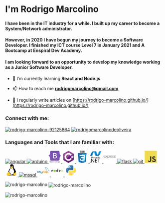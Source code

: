 <h1 align="left">I'm Rodrigo Marcolino</h1>
<h4 align="left">
  I have been in the IT industry for a while. I built up my career to become a System/Network administrator.
  <h4 align="left">
    However, in 2020 I have begun my journey to become a Software Developer. I finished my ICT course Level 7 in January 2021 and A Bootcamp at Enspiral Dev Academy.
  </h4>
  <h4 align="left">
I am looking forward to an opportunity to develop my knowledge working as a Junior Software Developer.
  </h4>
</h4>

- 🌱 I’m currently learning **React and Node.js**

- 📫 How to reach me **rodrigomarcolino@gmail.com**
- 📝 I regularly write articles on [https://rodrigo-marcolino.github.io/](https://rodrigo-marcolino.github.io/)

<h3 align="left">Connect with me:</h3>
<p align="left">
<a href="https://linkedin.com/in/rodrigo-marcolino-92125864" target="blank"><img align="center" src="https://raw.githubusercontent.com/rahuldkjain/github-profile-readme-generator/master/src/images/icons/Social/linked-in-alt.svg" alt="rodrigo-marcolino-92125864" height="30" width="40" /></a>
<a href="https://instagram.com/rodrigomarcolinodeoliveira" target="blank"><img align="center" src="https://raw.githubusercontent.com/rahuldkjain/github-profile-readme-generator/master/src/images/icons/Social/instagram.svg" alt="rodrigomarcolinodeoliveira" height="30" width="40" /></a>
</p>

<h3 align="left">Languages and Tools that I am familiar with:</h3>
<p align="left"> <a href="https://angular.io" target="_blank"> <img src="https://angular.io/assets/images/logos/angular/angular.svg" alt="angular" width="40" height="40"/> </a> <a href="https://www.arduino.cc/" target="_blank"> <img src="https://cdn.worldvectorlogo.com/logos/arduino-1.svg" alt="arduino" width="40" height="40"/> </a> <a href="https://getbootstrap.com" target="_blank"> <img src="https://raw.githubusercontent.com/devicons/devicon/master/icons/bootstrap/bootstrap-plain-wordmark.svg" alt="bootstrap" width="40" height="40"/> </a> <a href="https://www.w3schools.com/cs/" target="_blank"> <img src="https://raw.githubusercontent.com/devicons/devicon/master/icons/csharp/csharp-original.svg" alt="csharp" width="40" height="40"/> </a> <a href="https://www.w3schools.com/css/" target="_blank"> <img src="https://raw.githubusercontent.com/devicons/devicon/master/icons/css3/css3-original-wordmark.svg" alt="css3" width="40" height="40"/> </a> <a href="https://dotnet.microsoft.com/" target="_blank"> <img src="https://raw.githubusercontent.com/devicons/devicon/master/icons/dot-net/dot-net-original-wordmark.svg" alt="dotnet" width="40" height="40"/> </a> <a href="https://expressjs.com" target="_blank"> <img src="https://raw.githubusercontent.com/devicons/devicon/master/icons/express/express-original-wordmark.svg" alt="express" width="40" height="40"/> </a> <a href="https://flask.palletsprojects.com/" target="_blank"> <img src="https://www.vectorlogo.zone/logos/pocoo_flask/pocoo_flask-icon.svg" alt="flask" width="40" height="40"/> </a> <a href="https://git-scm.com/" target="_blank"> <img src="https://www.vectorlogo.zone/logos/git-scm/git-scm-icon.svg" alt="git" width="40" height="40"/> </a> <a href="https://developer.mozilla.org/en-US/docs/Web/JavaScript" target="_blank"> <img src="https://raw.githubusercontent.com/devicons/devicon/master/icons/javascript/javascript-original.svg" alt="javascript" width="40" height="40"/> </a> <a href="https://www.linux.org/" target="_blank"> <img src="https://raw.githubusercontent.com/devicons/devicon/master/icons/linux/linux-original.svg" alt="linux" width="40" height="40"/> </a> <a href="https://www.microsoft.com/en-us/sql-server" target="_blank"> <img src="https://www.svgrepo.com/show/303229/microsoft-sql-server-logo.svg" alt="mssql" width="40" height="40"/> </a> <a href="https://www.mysql.com/" target="_blank"> <img src="https://raw.githubusercontent.com/devicons/devicon/master/icons/mysql/mysql-original-wordmark.svg" alt="mysql" width="40" height="40"/> </a> <a href="https://nodejs.org" target="_blank"> <img src="https://raw.githubusercontent.com/devicons/devicon/master/icons/nodejs/nodejs-original-wordmark.svg" alt="nodejs" width="40" height="40"/> </a> <a href="https://www.python.org" target="_blank"> <img src="https://raw.githubusercontent.com/devicons/devicon/master/icons/python/python-original.svg" alt="python" width="40" height="40"/></a>

<p><img align="left" src="https://github-readme-stats.vercel.app/api/top-langs?username=rodrigo-marcolino&show_icons=true&locale=en&layout=compact&count_private=true&theme=dark" alt="rodrigo-marcolino" /></p>

<p>&nbsp;<img align="center" src="https://github-readme-stats.vercel.app/api?username=rodrigo-marcolino&show_icons=true&locale=en&count_private=true&theme=dark" alt="rodrigo-marcolino" /></p>

<p><img align="center" src="https://github-readme-streak-stats.herokuapp.com/?user=rodrigo-marcolino&count_private=true&theme=dark" alt="rodrigo-marcolino" /></p>


